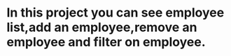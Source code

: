 # In this project you can see employee list,add an employee,remove an employee and filter on employee.
